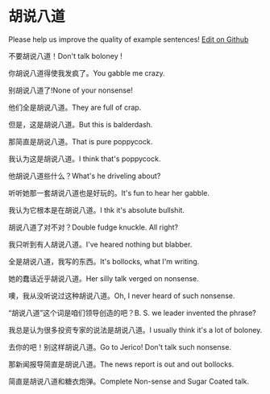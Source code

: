 # 胡说八道

Please help us improve the quality of example sentences! [Edit on Github](https://github.com/jiyushe/jiyu-example-sentence-source/blob/main/chinese/hushuobadao.md)

<p><span class="chinese">不要胡说八道！</span><span class="english">Don't talk boloney !</span></p>

<p><span class="chinese">你胡说八道得使我发疯了。</span><span class="english">You gabble me crazy.</span></p>

<p><span class="chinese">别胡说八道了!</span><span class="english">None of your nonsense!</span></p>

<p><span class="chinese">他们全是胡说八道。</span><span class="english">They are full of crap.</span></p>

<p><span class="chinese">但是，这是胡说八道。</span><span class="english">But this is balderdash.</span></p>

<p><span class="chinese">那简直是胡说八道。</span><span class="english">That is pure poppycock.</span></p>

<p><span class="chinese">我认为这是胡说八道。</span><span class="english">I think that's poppycock.</span></p>

<p><span class="chinese">他胡说八道些什么？</span><span class="english">What's he driveling about?</span></p>

<p><span class="chinese">听听她那一套胡说八道也是好玩的。</span><span class="english">It's fun to hear her gabble.</span></p>

<p><span class="chinese">我认为它根本是在胡说八道。</span><span class="english">I thk it's absolute bullshit.</span></p>

<p><span class="chinese">胡说八道了对不对？</span><span class="english">Double fudge knuckle. All right?</span></p>

<p><span class="chinese">我只听到有人胡说八道。</span><span class="english">I've heared nothing but blabber.</span></p>

<p><span class="chinese">全是胡说八道，我写的东西。</span><span class="english">It's bollocks, what I'm writing.</span></p>

<p><span class="chinese">她的蠢话近乎胡说八道。</span><span class="english">Her silly talk verged on nonsense.</span></p>

<p><span class="chinese">噢，我从没听说过这种胡说八道。</span><span class="english">Oh, I never heard of such nonsense.</span></p>

<p><span class="chinese">“胡说八道”这个词是咱们领导创造的吧？</span><span class="english">B. S. we leader invented the phrase?</span></p>

<p><span class="chinese">我总是认为很多投资专家的说法是胡说八道。</span><span class="english">I usually think it's a lot of boloney.</span></p>

<p><span class="chinese">去你的吧！别这样胡说八道。</span><span class="english">Go to Jerico! Don't talk such nonsense.</span></p>

<p><span class="chinese">那新闻报导简直是胡说八道。</span><span class="english">The news report is out and out bollocks.</span></p>

<p><span class="chinese">简直是胡说八道和糖衣炮弹。</span><span class="english">Complete Non-sense and Sugar Coated talk.</span></p>

